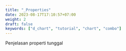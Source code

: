 ```yaml
---
title: "_Properties"
date: 2023-08-17T17:10:57+07:00
weight: 2
draft: false
keywords: ["d_chart", "tutorial", "chart", "combo"]
---
```


Penjelasan properti tunggal
